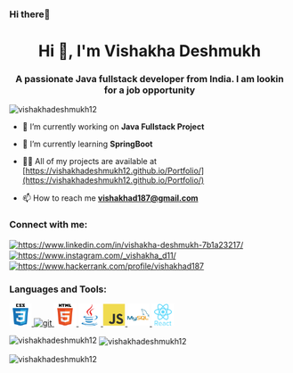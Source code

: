 ### Hi there👋
<h1 align="center">Hi 👋, I'm Vishakha Deshmukh</h1>
<h3 align="center">A passionate Java fullstack developer from India. I am lookin for a job opportunity</h3>

<p align="left"> <img src="https://komarev.com/ghpvc/?username=vishakhadeshmukh12&label=Profile%20views&color=0e75b6&style=flat" alt="vishakhadeshmukh12" /> </p>

- 🔭 I’m currently working on **Java Fullstack Project**

- 🌱 I’m currently learning **SpringBoot**

- 👨‍💻 All of my projects are available at [https://vishakhadeshmukh12.github.io/Portfolio/](https://vishakhadeshmukh12.github.io/Portfolio/)

- 📫 How to reach me **vishakhad187@gmail.com**

<h3 align="left">Connect with me:</h3>
<p align="left">
<a href="https://www.linkedin.com/in/vishakha-deshmukh-7b1a23217/" target="blank"><img align="center" src="https://raw.githubusercontent.com/rahuldkjain/github-profile-readme-generator/master/src/images/icons/Social/linked-in-alt.svg" alt="https://www.linkedin.com/in/vishakha-deshmukh-7b1a23217/" height="30" width="40" /></a>
<a href="https://instagram.com/https://www.instagram.com/_vishakha_d11/" target="blank"><img align="center" src="https://raw.githubusercontent.com/rahuldkjain/github-profile-readme-generator/master/src/images/icons/Social/instagram.svg" alt="https://www.instagram.com/_vishakha_d11/" height="30" width="40" /></a>
<a href="https://www.hackerrank.com/https://www.hackerrank.com/profile/vishakhad187" target="blank"><img align="center" src="https://raw.githubusercontent.com/rahuldkjain/github-profile-readme-generator/master/src/images/icons/Social/hackerrank.svg" alt="https://www.hackerrank.com/profile/vishakhad187" height="30" width="40" /></a>
</p>

<h3 align="left">Languages and Tools:</h3>
<p align="left"> <a href="https://www.w3schools.com/css/" target="_blank" rel="noreferrer"> <img src="https://raw.githubusercontent.com/devicons/devicon/master/icons/css3/css3-original-wordmark.svg" alt="css3" width="40" height="40"/> </a> <a href="https://git-scm.com/" target="_blank" rel="noreferrer"> <img src="https://www.vectorlogo.zone/logos/git-scm/git-scm-icon.svg" alt="git" width="40" height="40"/> </a> <a href="https://www.w3.org/html/" target="_blank" rel="noreferrer"> <img src="https://raw.githubusercontent.com/devicons/devicon/master/icons/html5/html5-original-wordmark.svg" alt="html5" width="40" height="40"/> </a> <a href="https://www.java.com" target="_blank" rel="noreferrer"> <img src="https://raw.githubusercontent.com/devicons/devicon/master/icons/java/java-original.svg" alt="java" width="40" height="40"/> </a> <a href="https://developer.mozilla.org/en-US/docs/Web/JavaScript" target="_blank" rel="noreferrer"> <img src="https://raw.githubusercontent.com/devicons/devicon/master/icons/javascript/javascript-original.svg" alt="javascript" width="40" height="40"/> </a> <a href="https://www.mysql.com/" target="_blank" rel="noreferrer"> <img src="https://raw.githubusercontent.com/devicons/devicon/master/icons/mysql/mysql-original-wordmark.svg" alt="mysql" width="40" height="40"/> </a> <a href="https://reactjs.org/" target="_blank" rel="noreferrer"> <img src="https://raw.githubusercontent.com/devicons/devicon/master/icons/react/react-original-wordmark.svg" alt="react" width="40" height="40"/> </a> </p>

<p><img align="left" src="https://github-readme-stats.vercel.app/api/top-langs?username=vishakhadeshmukh12&show_icons=true&locale=en&layout=compact" alt="vishakhadeshmukh12" /></p>

<p>&nbsp;<img align="center" src="https://github-readme-stats.vercel.app/api?username=vishakhadeshmukh12&show_icons=true&locale=en" alt="vishakhadeshmukh12" /></p>

<p><img align="center" src="https://github-readme-streak-stats.herokuapp.com/?user=vishakhadeshmukh12&" alt="vishakhadeshmukh12" /></p>


<!--
**Vishakhadeshmukh12/Vishakhadeshmukh12** is a ✨ _special_ ✨ repository because its `README.md` (this file) appears on your GitHub profile.

Here are some ideas to get you started:

- 🔭 I’m currently working on ...
- 🌱 I’m currently learning ...
- 👯 I’m looking to collaborate on ...
- 🤔 I’m looking for help with ...
- 💬 Ask me about ...
- 📫 How to reach me: ...
- 😄 Pronouns: ...
- ⚡ Fun fact: ...
-->
